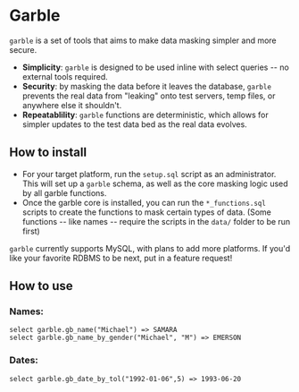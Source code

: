 # Garble

`garble` is a set of tools that aims to make data masking simpler and more secure.

 + **Simplicity**: `garble` is designed to be used inline with select queries -- no external tools required.
 + **Security**: by masking the data before it leaves the database, `garble` prevents the real data from "leaking" onto test servers, temp files, or anywhere else it shouldn't.
 + **Repeatablility**: `garble` functions are deterministic, which allows for simpler updates to the test data bed as the real data evolves.

## How to install

 + For your target platform, run the `setup.sql` script as an administrator. This will set up a `garble` schema, as well as the core masking logic used by all garble functions.
 + Once the garble core is installed, you can run the `*_functions.sql` scripts to create the functions to mask certain types of data. (Some functions -- like names -- require the scripts in the `data/` folder to be run first)

`garble` currently supports MySQL, with plans to add more platforms. If you'd like your favorite RDBMS to be next, put in a feature request!

## How to use

### Names:
```
select garble.gb_name("Michael") => SAMARA
select garble.gb_name_by_gender("Michael", "M") => EMERSON
```

### Dates:
```
select garble.gb_date_by_tol("1992-01-06",5) => 1993-06-20
```
